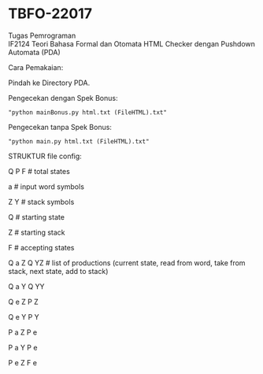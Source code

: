 # TBFO-22017
Tugas Pemrograman  
IF2124 Teori Bahasa Formal dan Otomata 
HTML Checker dengan Pushdown Automata (PDA)

Cara Pemakaian:

Pindah ke Directory PDA.

Pengecekan dengan Spek Bonus:

    "python mainBonus.py html.txt (FileHTML).txt"
    
Pengecekan tanpa Spek Bonus:

    "python main.py html.txt (FileHTML).txt"


STRUKTUR file config:

Q P F # total states

a # input word symbols

Z Y # stack symbols

Q # starting state

Z # starting stack

F # accepting states

Q a Z Q YZ # list of productions (current state, read from word, take from stack, next state, add to stack)

Q a Y Q YY

Q e Z P Z

Q e Y P Y 

P a Z P e 

P a Y P e

P e Z F e
